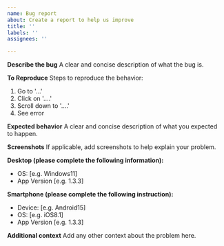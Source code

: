 ```yaml
---
name: Bug report
about: Create a report to help us improve
title: ''
labels: ''
assignees: ''

---
```


**Describe the bug**
A clear and concise description of what the bug is.

**To Reproduce**
Steps to reproduce the behavior:
1. Go to '...'
2. Click on '....'
3. Scroll down to '....'
4. See error

**Expected behavior**
A clear and concise description of what you expected to happen.

**Screenshots**
If applicable, add screenshots to help explain your problem.

**Desktop (please complete the following information):**
 - OS: [e.g. Windows11]
 - App Version [e.g. 1.3.3]

**Smartphone (please complete the following instruction):**
 - Device: [e.g. Android15]
 - OS: [e.g. iOS8.1]
 - App Version [e.g. 1.3.3]

**Additional context**
Add any other context about the problem here.
